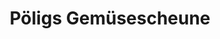 ---
title: "Pöligs Gemüsescheune"
url: /wolfenbuettel/poeligs-gemuesescheune/
shop: Gemüse & Obst
---